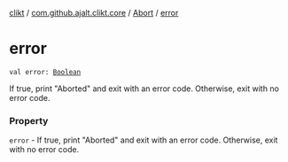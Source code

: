 [clikt](../../index.md) / [com.github.ajalt.clikt.core](../index.md) / [Abort](index.md) / [error](./error.md)

# error

`val error: `[`Boolean`](https://kotlinlang.org/api/latest/jvm/stdlib/kotlin/-boolean/index.html)

If true, print "Aborted" and exit with an error code. Otherwise, exit with no error code.

### Property

`error` - If true, print "Aborted" and exit with an error code. Otherwise, exit with no error code.